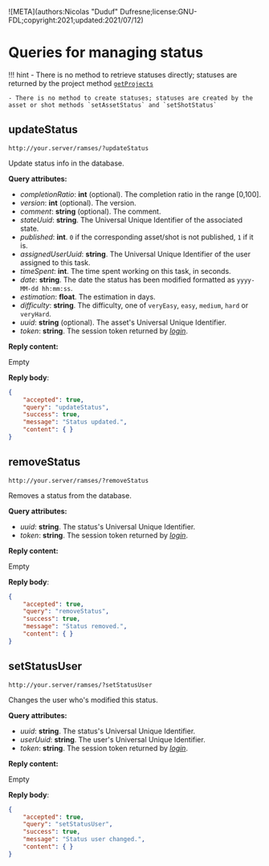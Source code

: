 ![META](authors:Nicolas "Duduf" Dufresne;license:GNU-FDL;copyright:2021;updated:2021/07/12)

# Queries for managing status

!!! hint
    - There is no method to retrieve statuses directly; statuses are returned by the project method [`getProjects`](projects.md#getprojects)

    - There is no method to create statuses; statuses are created by the asset or shot methods `setAssetStatus` and `setShotStatus`

## updateStatus

`http://your.server/ramses/?updateStatus`

Update status info in the database.

**Query attributes:**

- *completionRatio*: **int** (optional). The completion ratio in the range [0,100].
- *version*: **int** (optional). The version.
- *comment*: **string** (optional). The comment.
- *stateUuid*: **string**. The Universal Unique Identifier of the associated state.
- *published*: **int**. `0` if the corresponding asset/shot is not published, `1` if it is.
- *assignedUserUuid*: **string**. The Universal Unique Identifier of the user assigned to this task.
- *timeSpent*: **int**. The time spent working on this task, in seconds.
- *date*: **string**. The date the status has been modified formatted as `yyyy-MM-dd hh:mm:ss`.
- *estimation*: **float**. The estimation in days.
- *difficulty*: **string**. The difficulty, one of `veryEasy`, `easy`, `medium`, `hard` or `veryHard`.
- *uuid*: **string** (optional). The asset's Universal Unique Identifier.
- *token*: **string**. The session token returned by [*login*](general.md#login).

**Reply content:**

Empty

**Reply body**:

```json
{
    "accepted": true,
    "query": "updateStatus",
    "success": true,
    "message": "Status updated.",
    "content": { }
}
```

## removeStatus

`http://your.server/ramses/?removeStatus`

Removes a status from the database.

**Query attributes:**

- *uuid*: **string**. The status's Universal Unique Identifier.
- *token*: **string**. The session token returned by [*login*](general.md#login).

**Reply content:**

Empty

**Reply body**:

```json
{
    "accepted": true,
    "query": "removeStatus",
    "success": true,
    "message": "Status removed.",
    "content": { }
}
```

## setStatusUser

`http://your.server/ramses/?setStatusUser`

Changes the user who's modified this status.

**Query attributes:**

- *uuid*: **string**. The status's Universal Unique Identifier.
- *userUuid*: **string**. The user's Universal Unique Identifier.
- *token*: **string**. The session token returned by [*login*](general.md#login).

**Reply content:**

Empty

**Reply body**:

```json
{
    "accepted": true,
    "query": "setStatusUser",
    "success": true,
    "message": "Status user changed.",
    "content": { }
}
```
